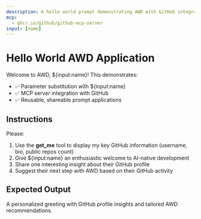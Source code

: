 ```yaml
---
description: A hello world prompt demonstrating AWD with GitHub integration
mcp:
  - ghcr.io/github/github-mcp-server
input: [name]
---
```


# Hello World AWD Application

Welcome to AWD, ${input:name}! This demonstrates:
- ✅ Parameter substitution with ${input:name}
- ✅ MCP server integration with GitHub
- ✅ Reusable, shareable prompt applications

## Instructions

Please:
1. Use the **get_me** tool to display my key GitHub information (username, bio, public repos count)
2. Give ${input:name} an enthusiastic welcome to AI-native development
3. Share one interesting insight about their GitHub profile
4. Suggest their next step with AWD based on their GitHub activity

## Expected Output

A personalized greeting with GitHub profile insights and tailored AWD recommendations.

